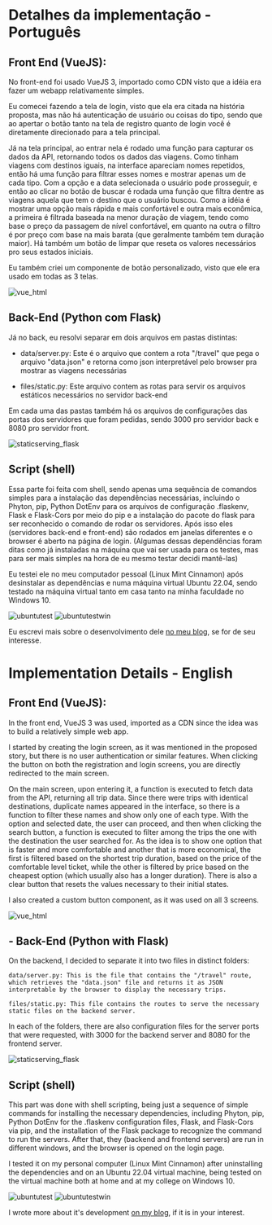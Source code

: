 # Detalhes da implementação - Português

## Front End (VueJS):

No front-end foi usado VueJS 3, importado como CDN visto que a idéia era fazer um webapp relativamente simples.

Eu comecei fazendo a tela de login, visto que ela era citada na história proposta, mas não há autenticação de usuário ou coisas do tipo, sendo que ao apertar o botão tanto na tela de registro quanto de login você é diretamente direcionado para a tela principal.

Já na tela principal, ao entrar nela é rodado uma função para capturar os dados da API, retornando todos os dados das viagens. Como tinham viagens com destinos iguais, na interface apareciam nomes repetidos, então há uma função para filtrar esses nomes e mostrar apenas um de cada tipo. Com a opção e a data selecionada o usuário pode prosseguir, e então ao clicar no botão de buscar é rodada uma função que filtra dentre as viagens aquela que tem o destino que o usuário buscou. Como a idéia é mostrar uma opção mais rápida e mais confortável e outra mais econômica, a primeira é filtrada baseada na menor duração de viagem, tendo como base o preço da passagem de nível confortável, em quanto na outra o filtro é por preço com base na mais barata (que geralmente também tem duração maior). Há também um botão de limpar que reseta os valores necessários pro seus estados iniciais.

Eu também criei um componente de botão personalizado, visto que ele era usado em todas as 3 telas.

![vue_html](https://github.com/RuanEmanuell/devblog/assets/113607857/736180d1-ebe8-4c02-b76e-5dfd2218a334)

## Back-End (Python com Flask)

Já no back, eu resolvi separar em dois arquivos em pastas distintas: 

- data/server.py: Este é o arquivo que contem a rota "/travel" que pega o arquivo "data.json" e retorna como json interpretável pelo browser pra mostrar as viagens necessárias

- files/static.py: Este arquivo contem as rotas para servir os arquivos estáticos necessários no servidor back-end

Em cada uma das pastas também há os arquivos de configurações das portas dos servidores que foram pedidas, sendo 3000 pro servidor back e 8080 pro servidor front.

![staticserving_flask](https://github.com/RuanEmanuell/devblog/assets/113607857/9f09deef-96cd-4921-87c3-864ab7a0a5b0)

## Script (shell)

Essa parte foi feita com shell, sendo apenas uma sequência de comandos simples para a instalação das dependências necessárias, incluindo o Phyton, pip, Python DotEnv para os arquivos de configuração .flaskenv, Flask e Flask-Cors por meio do pip e a instalação do pacote do flask para ser reconhecido o comando de rodar os servidores. Após isso eles (servidores back-end e front-end) são rodados em janelas diferentes e o browser é aberto na página de login. (Algumas dessas dependências foram ditas como já instaladas na máquina que vai ser usada para os testes, mas para ser mais simples na hora de eu mesmo testar decidi mantê-las)

Eu testei ele no meu computador pessoal (Linux Mint Cinnamon) após desinstalar as dependências e numa máquina virtual Ubuntu 22.04, sendo testado na máquina virtual tanto em casa tanto na minha faculdade no Windows 10.

![ubuntutest](https://github.com/RuanEmanuell/devblog/assets/113607857/27feb35d-95fe-4b1f-855d-2128831420f7)
![ubuntutestwin](https://github.com/RuanEmanuell/devblog/assets/113607857/ed1291c3-00c6-4e87-90c9-a890f213343e)

Eu escrevi mais sobre o desenvolvimento dele <a href="https://devblog-ruan.vercel.app/post/2?language=English">no meu blog</a>, se for de seu interesse.



# Implementation Details - English

## Front End (VueJS):

In the front end, VueJS 3 was used, imported as a CDN since the idea was to build a relatively simple web app. 

I started by creating the login screen, as it was mentioned in the proposed story, but there is no user authentication or similar features. When clicking the button on both the registration and login screens, you are directly redirected to the main screen.

On the main screen, upon entering it, a function is executed to fetch data from the API, returning all trip data. Since there were trips with identical destinations, duplicate names appeared in the interface, so there is a function to filter these names and show only one of each type. With the option and selected date, the user can proceed, and then when clicking the search button, a function is executed to filter among the trips the one with the destination the user searched for. As the idea is to show one option that is faster and more comfortable and another that is more economical, the first is filtered based on the shortest trip duration, based on the price of the comfortable level ticket, while the other is filtered by price based on the cheapest option (which usually also has a longer duration). There is also a clear button that resets the values necessary to their initial states.

I also created a custom button component, as it was used on all 3 screens.

![vue_html](https://github.com/RuanEmanuell/devblog/assets/113607857/736180d1-ebe8-4c02-b76e-5dfd2218a334)

## - Back-End (Python with Flask)

On the backend, I decided to separate it into two files in distinct folders:

    data/server.py: This is the file that contains the "/travel" route, which retrieves the "data.json" file and returns it as JSON interpretable by the browser to display the necessary trips.

    files/static.py: This file contains the routes to serve the necessary static files on the backend server.

In each of the folders, there are also configuration files for the server ports that were requested, with 3000 for the backend server and 8080 for the frontend server.

![staticserving_flask](https://github.com/RuanEmanuell/devblog/assets/113607857/9f09deef-96cd-4921-87c3-864ab7a0a5b0)

## Script (shell)

This part was done with shell scripting, being just a sequence of simple commands for installing the necessary dependencies, including Phyton, pip, Python DotEnv for the .flaskenv configuration files, Flask, and Flask-Cors via pip, and the installation of the Flask package to recognize the command to run the servers. After that, they (backend and frontend servers) are run in different windows, and the browser is opened on the login page.

I tested it on my personal computer (Linux Mint Cinnamon) after uninstalling the dependencies and on an Ubuntu 22.04 virtual machine, being tested on the virtual machine both at home and at my college on Windows 10.

![ubuntutest](https://github.com/RuanEmanuell/devblog/assets/113607857/27feb35d-95fe-4b1f-855d-2128831420f7)
![ubuntutestwin](https://github.com/RuanEmanuell/devblog/assets/113607857/ed1291c3-00c6-4e87-90c9-a890f213343e)

I wrote more about it's development <a href="https://devblog-ruan.vercel.app/post/2?language=English">on my blog</a>, if it is in your interest.
